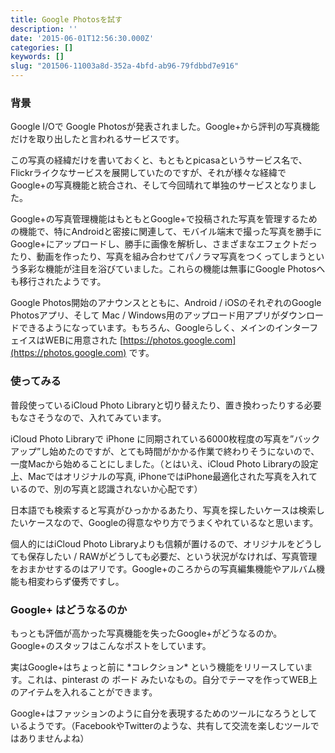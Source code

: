 ```yaml
---
title: Google Photosを試す
description: ''
date: '2015-06-01T12:56:30.000Z'
categories: []
keywords: []
slug: "201506-11003a8d-352a-4bfd-ab96-79fdbbd7e916"
---
```

### 背景

Google I/Oで Google Photosが発表されました。Google+から評判の写真機能だけを取り出したと言われるサービスです。

この写真の経緯だけを書いておくと、もともとpicasaというサービス名で、Flickrライクなサービスを展開していたのですが、それが様々な経緯でGoogle+の写真機能と統合され、そして今回晴れて単独のサービスとなりました。

Google+の写真管理機能はもともとGoogle+で投稿された写真を管理するための機能で、特にAndroidと密接に関連して、モバイル端末で撮った写真を勝手にGoogle+にアップロードし、勝手に画像を解析し、さまざまなエフェクトだったり、動画を作ったり、写真を組み合わせてパノラマ写真をつくってしまうという多彩な機能が注目を浴びていました。これらの機能は無事にGoogle Photosへも移行されたようです。

Google Photos開始のアナウンスとともに、Android / iOSのそれぞれのGoogle Photosアプリ、そして Mac / Windows用のアップロード用アプリがダウンロードできるようになっています。もちろん、Googleらしく、メインのインターフェイスはWEBに用意された [https://photos.google.com](https://photos.google.com) です。

### 使ってみる

普段使っているiCloud Photo Libraryと切り替えたり、置き換わったりする必要もなさそうなので、入れてみています。

iCloud Photo Libraryで iPhone に同期されている6000枚程度の写真を”バックアップ”し始めたのですが、とても時間がかかる作業で終わりそうにないので、一度Macから始めることにしました。（とはいえ、iCloud Photo Libraryの設定上、Macではオリジナルの写真, iPhoneではiPhone最適化された写真を入れているので、別の写真と認識されないか心配です）

日本語でも検索すると写真がひっかかるあたり、写真を探したいケースは検索したいケースなので、Googleの得意なやり方でうまくやれているなと思います。

個人的にはiCloud Photo Libraryよりも信頼が置けるので、オリジナルをどうしても保存したい / RAWがどうしても必要だ、という状況がなければ、写真管理をおまかせするのはアリです。Google+のころからの写真編集機能やアルバム機能も相変わらず優秀ですし。

### Google+ はどうなるのか

もっとも評価が高かった写真機能を失ったGoogle+がどうなるのか。Google+のスタッフはこんなポストをしています。

実はGoogle+はちょっと前に \*コレクション\* という機能をリリースしています。これは、pinterast の ボード みたいなもの。自分でテーマを作ってWEB上のアイテムを入れることができます。

Google+はファッションのように自分を表現するためのツールになろうとしているようです。（FacebookやTwitterのような、共有して交流を楽しむツールではありませんよね）